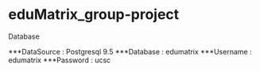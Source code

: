 # eduMatrix_group-project


Database

***DataSource : Postgresql 9.5
***Database   : edumatrix
***Username   : edumatrix
***Password   : ucsc





